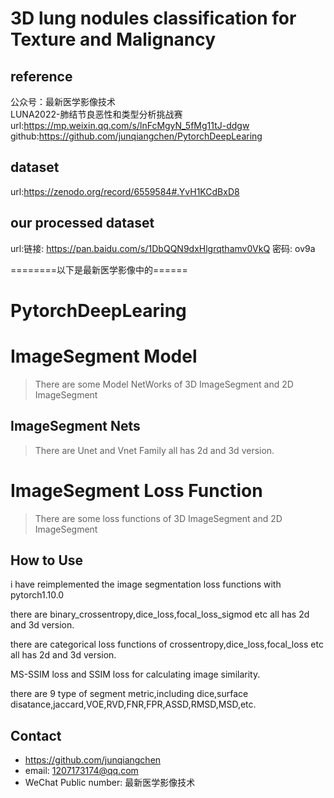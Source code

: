 # 3D lung nodules classification for Texture and Malignancy  
## reference  
公众号：最新医学影像技术  
LUNA2022-肺结节良恶性和类型分析挑战赛  
url:https://mp.weixin.qq.com/s/lnFcMgyN_5fMg11tJ-ddgw  
github:https://github.com/junqiangchen/PytorchDeepLearing  
## dataset  
url:https://zenodo.org/record/6559584#.YvH1KCdBxD8  

## our processed dataset  
url:链接: https://pan.baidu.com/s/1DbQQN9dxHlgrqthamv0VkQ  密码: ov9a  




========以下是最新医学影像中的======
# PytorchDeepLearing

# ImageSegment Model
> There are some Model NetWorks of 3D ImageSegment and 2D ImageSegment

## ImageSegment Nets
> There are Unet and Vnet Family all has 2d and 3d version.

# ImageSegment Loss Function
> There are some loss functions of 3D ImageSegment and 2D ImageSegment

## How to Use
i have reimplemented the image segmentation loss functions with pytorch1.10.0

there are binary_crossentropy,dice_loss,focal_loss_sigmod etc all has 2d and 3d version.

there are categorical loss functions of crossentropy,dice_loss,focal_loss etc all has 2d and 3d version.

MS-SSIM loss and SSIM loss for calculating image similarity.

there are 9 type of segment metric,including dice,surface disatance,jaccard,VOE,RVD,FNR,FPR,ASSD,RMSD,MSD,etc.

## Contact
* https://github.com/junqiangchen
* email: 1207173174@qq.com
* WeChat Public number: 最新医学影像技术
